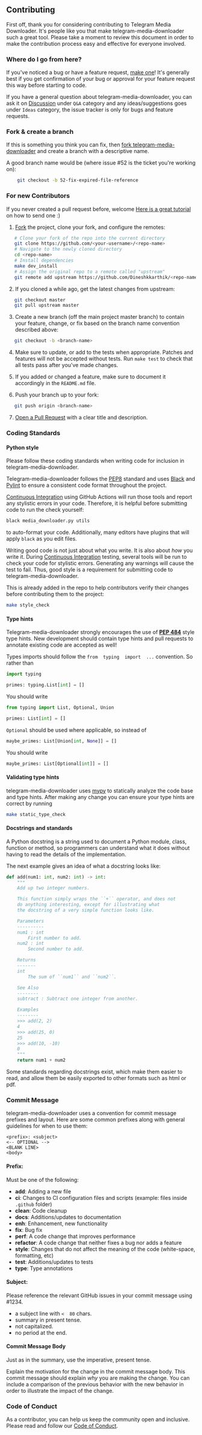 ## Contributing

First off, thank you for considering contributing to Telegram Media Downloader. It's people like you that make telegram-media-downloader such a great tool.
Please take a moment to review this document in order to make the contribution process easy and effective for everyone involved.

### Where do I go from here?

If you've noticed a bug or have a feature request, [make one](https://github.com/Dineshkarthik/telegram_media_downloader/issues)! It's generally best if you get confirmation of your bug or approval for your feature request this way before starting to code.

If you have a general question about telegram-media-downloader, you can ask it on [Discussion](https://github.com/Dineshkarthik/telegram_media_downloader/discussions) under `Q&A`  category and any ideas/suggestions goes under `Ideas` category, the issue tracker is only for bugs and feature requests.

### Fork & create a branch

If this is something you think you can fix, then [fork telegram-media-downloader](https://help.github.com/articles/fork-a-repo) and create a branch with a descriptive name.

A good branch name would be (where issue #52 is the ticket you're working on):

```sh
	git checkout -b 52-fix-expired-file-reference
```

### For new Contributors

If you never created a pull request before, welcome [Here is a great tutorial](https://egghead.io/series/how-to-contribute-to-an-open-source-project-on-github) on how to send one :)

1. [Fork](http://help.github.com/fork-a-repo/) the project, clone your fork, and configure the remotes:
```sh
   # Clone your fork of the repo into the current directory
   git clone https://github.com/<your-username>/<repo-name>
   # Navigate to the newly cloned directory
   cd <repo-name>
   # Install dependencies
   make dev_install
   # Assign the original repo to a remote called "upstream"
   git remote add upstream https://github.com/Dineshkkarthik/<repo-name>
```

2. If you cloned a while ago, get the latest changes from upstream:
```sh
   git checkout master
   git pull upstream master
```

3. Create a new branch (off the main project master branch) to contain your feature, change, or fix based on the branch name convention described above:
```sh
   git checkout -b <branch-name>
```

4. Make sure to update, or add to the tests when appropriate. Patches and features will not be accepted without tests. Run `make test` to check that all tests pass after you've made changes.

5. If you added or changed a feature, make sure to document it accordingly in the `README.md` file.

6. Push your  branch up to your fork:
```sh
   git push origin <branch-name>
```

7. [Open a Pull Request](https://help.github.com/articles/using-pull-requests/) with a clear title and description.


### Coding Standards

#### Python style

Please follow these coding standards when writing code for inclusion in telegram-media-downloader.

Telegram-media-downloader  follows the [PEP8](https://www.python.org/dev/peps/pep-0008/) standard and uses [Black](https://black.readthedocs.io/en/stable/) and [Pylint](https://pylint.pycqa.org/en/latest/) to ensure a consistent code format throughout the project.

[Continuous Integration](https://github.com/Dineshkarthik/telegram_media_downloader/actions)  using GitHub Actions will run those tools and report any stylistic errors in your code. Therefore, it is helpful before submitting code to run the check yourself:
```sh
black media_downloader.py utils
```
to auto-format your code. Additionally, many editors have plugins that will apply  `black`  as you edit files.

Writing good code is not just about what you write. It is also about  _how_  you write it. During  [Continuous Integration](https://github.com/Dineshkarthik/telegram_media_downloader/actions)  testing, several tools will be run to check your code for stylistic errors. Generating any warnings will cause the test to fail. Thus, good style is a requirement for submitting code to telegram-media-downloader.

This is already added in the repo to help contributors verify their changes before contributing them to the project:
```sh
make style_check
```

#### Type hints

Telegram-media-downloader strongly encourages the use of  [**PEP 484**](https://www.python.org/dev/peps/pep-0484)  style type hints. New development should contain type hints and pull requests to annotate existing code are accepted as well!

Types imports should follow the  `from  typing  import  ...`  convention. So rather than
```py
import typing

primes: typing.List[int] = []
```
You should write
```py
from typing import List, Optional, Union

primes: List[int] = []
```

`Optional`  should be used where applicable, so instead of
```py
maybe_primes: List[Union[int, None]] = []
```
You should write
```py
maybe_primes: List[Optional[int]] = []
```

#### Validating type hints

telegram-media-downloader uses  [mypy](http://mypy-lang.org/)  to statically analyze the code base and type hints. After making any change you can ensure your type hints are correct by running
```sh
make static_type_check
```

#### Docstrings and standards

A Python docstring is a string used to document a Python module, class, function or method, so programmers can understand what it does without having to read the details of the implementation.

The next example gives an idea of what a docstring looks like:
```py
def add(num1: int, num2: int) -> int:
    """
    Add up two integer numbers.

    This function simply wraps the ``+`` operator, and does not
    do anything interesting, except for illustrating what
    the docstring of a very simple function looks like.

    Parameters
    ----------
    num1 : int
	    First number to add.
    num2 : int
	    Second number to add.

    Returns
    -------
    int
	    The sum of ``num1`` and ``num2``.

    See Also
    --------
    subtract : Subtract one integer from another.

    Examples
    --------
    >>> add(2, 2)
    4
    >>> add(25, 0)
    25
    >>> add(10, -10)
    0
    """
    return num1 + num2
```
Some standards regarding docstrings exist, which make them easier to read, and allow them be easily exported to other formats such as html or pdf.

### Commit Message

telegram-media-downloader uses a convention for commit message prefixes and layout. Here are some common prefixes along with general guidelines for when to use them:
```
<prefix>: <subject>
<-- OPTIONAL -->
<BLANK LINE>
<body>
```

#### Prefix:

Must be one of the following:
-  **add**: Adding a new file
-   **ci**: Changes to CI configuration files and scripts (example: files inside `.github` folder)
-   **clean**: Code cleanup
-   **docs**: Additions/updates to documentation
-   **enh**: Enhancement, new functionality
-   **fix**: Bug fix
-   **perf**: A code change that improves performance
-   **refactor**: A code change that neither fixes a bug nor adds a feature
-   **style**: Changes that do not affect the meaning of the code (white-space, formatting, etc)
-   **test**: Additions/updates to tests
-   **type**: Type annotations
    
#### Subject:

Please reference the relevant GitHub issues in your commit message using  #1234. 
-  a subject line with  `<  80`  chars.
-  summary in present tense.
-  not capitalized.
-  no period at the end.

#### Commit Message Body

Just as in the summary, use the imperative, present tense.

Explain the motivation for the change in the commit message body. This commit message should explain  _why_  you are making the change. You can include a comparison of the previous behavior with the new behavior in order to illustrate the impact of the change.

### Code of Conduct

As a contributor, you can help us keep the  community open and inclusive. Please read and follow our  [Code of Conduct](https://github.com/Dineshkarthik/telegram_media_downloader/blob/master/CODE_OF_CONDUCT.md).